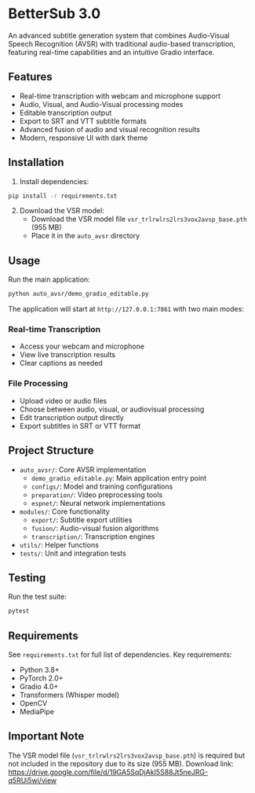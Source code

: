 # BetterSub 3.0

An advanced subtitle generation system that combines Audio-Visual Speech Recognition (AVSR) with traditional audio-based transcription, featuring real-time capabilities and an intuitive Gradio interface.

## Features

- Real-time transcription with webcam and microphone support
- Audio, Visual, and Audio-Visual processing modes
- Editable transcription output
- Export to SRT and VTT subtitle formats
- Advanced fusion of audio and visual recognition results
- Modern, responsive UI with dark theme

## Installation

1. Install dependencies:
```bash
pip install -r requirements.txt
```

2. Download the VSR model:
   - Download the VSR model file `vsr_trlrwlrs2lrs3vox2avsp_base.pth` (955 MB)
   - Place it in the `auto_avsr` directory
   

## Usage

Run the main application:
```bash
python auto_avsr/demo_gradio_editable.py
```

The application will start at `http://127.0.0.1:7861` with two main modes:

### Real-time Transcription
- Access your webcam and microphone
- View live transcription results
- Clear captions as needed

### File Processing
- Upload video or audio files
- Choose between audio, visual, or audiovisual processing
- Edit transcription output directly
- Export subtitles in SRT or VTT format

## Project Structure

- `auto_avsr/`: Core AVSR implementation
  - `demo_gradio_editable.py`: Main application entry point
  - `configs/`: Model and training configurations
  - `preparation/`: Video preprocessing tools
  - `espnet/`: Neural network implementations
- `modules/`: Core functionality
  - `export/`: Subtitle export utilities
  - `fusion/`: Audio-visual fusion algorithms
  - `transcription/`: Transcription engines
- `utils/`: Helper functions
- `tests/`: Unit and integration tests

## Testing

Run the test suite:
```bash
pytest
```

## Requirements

See `requirements.txt` for full list of dependencies. Key requirements:
- Python 3.8+
- PyTorch 2.0+
- Gradio 4.0+
- Transformers (Whisper model)
- OpenCV
- MediaPipe

## Important Note

The VSR model file (`vsr_trlrwlrs2lrs3vox2avsp_base.pth`) is required but not included in the repository due to its size (955 MB). 
Download link: https://drive.google.com/file/d/19GA5SqDjAkI5S88Jt5neJRG-q5RUi5wi/view




